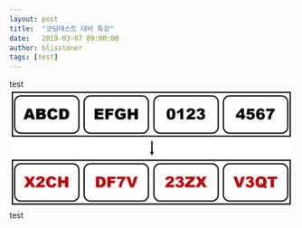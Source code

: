 ```yaml
---
layout: post
title:  "코딩테스트 대비 특강"
date:   2019-03-07 09:00:00
author: blisstoner
tags: [test]
---
```


test
![](/assets/images/현대-암호-1-블록-암호/1.png)
test
